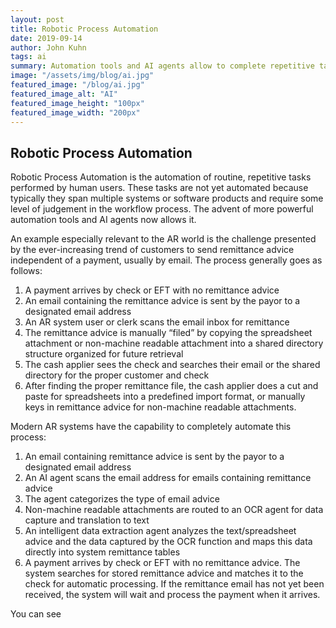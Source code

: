 ```yaml
---
layout: post
title: Robotic Process Automation 
date: 2019-09-14
author: John Kuhn
tags: ai
summary: Automation tools and AI agents allow to complete repetitive tasks performed by cash appliers
image: "/assets/img/blog/ai.jpg"
featured_image: "/blog/ai.jpg"
featured_image_alt: "AI"
featured_image_height: "100px"
featured_image_width: "200px"
---
```

##  Robotic Process Automation 

Robotic Process Automation is the automation of routine, repetitive tasks performed by human users.  These tasks are not yet automated because typically they span multiple systems or software products and require some level of judgement in the workflow process.   The advent of more powerful automation tools and AI agents now allows it. 

An example especially relevant to the AR world is the challenge presented by the ever-increasing trend of customers to send remittance advice independent of a payment, usually by email.  The process generally goes as follows: 

1. A payment arrives by check or EFT with no remittance advice 
2. An email containing the remittance advice is sent by the payor to a designated email address 
3. An AR system user or clerk scans the email inbox for remittance 
4. The remittance advice is manually “filed” by copying the spreadsheet attachment or non-machine readable attachment into a shared directory structure organized for future retrieval 
5. The cash applier sees the check and searches their email or the shared directory for the proper customer and check 
6. After finding the proper remittance file, the cash applier does a cut and paste for spreadsheets into a predefined import format, or manually keys in remittance advice for non-machine readable attachments. 


Modern AR systems have the capability to completely automate this process: 

1. An email containing remittance advice is sent by the payor to a designated email address 
2. An AI agent scans the email address for emails containing remittance advice 
3. The agent categorizes the type of email advice 
4. Non-machine readable attachments are routed to an OCR agent for data capture and translation to text 
5. An intelligent data extraction agent analyzes the text/spreadsheet advice and the data captured by the OCR function and maps this data directly into system remittance tables  
6. A payment arrives by check or EFT with no remittance advice.  The system searches for stored remittance advice and matches it to the check for automatic processing.  If the remittance email has not yet been received, the system will wait and process the payment when it arrives. 

You can see  

 
 

 

 

 

 